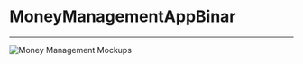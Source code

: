 # MoneyManagementAppBinar
***
![Money Management Mockups](https://user-images.githubusercontent.com/65706381/176702939-10a494e4-5cb2-4c91-b72c-a0dc6c67a0dc.png)
